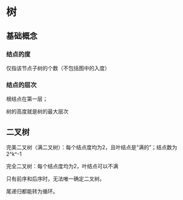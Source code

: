# 树

## 基础概念

### 结点的度

仅指该节点子树的个数（不包括图中的入度）

### 结点的层次

根结点在第一层；

树的高度就是树的最大层次

## 二叉树

完美二叉树（满二叉树）：每个结点度均为2，且叶结点是“满的”；结点数为 2^k^-1

完全二叉树：每个结点度均为2，叶结点可以不满

只有前序和后序时，无法唯一确定二叉树。

尾递归都能转为循环。

